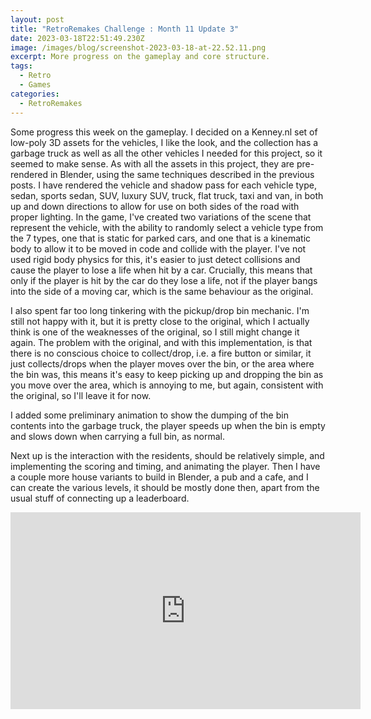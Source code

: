 ```yaml
---
layout: post
title: "RetroRemakes Challenge : Month 11 Update 3"
date: 2023-03-18T22:51:49.230Z
image: /images/blog/screenshot-2023-03-18-at-22.52.11.png
excerpt: More progress on the gameplay and core structure.
tags:
  - Retro
  - Games
categories:
  - RetroRemakes
---
```

Some progress this week on the gameplay. I decided on a Kenney.nl set of low-poly 3D assets for the vehicles, I like the look, and the collection has a garbage truck as well as all the other vehicles I needed for this project, so it seemed to make sense. As with all the assets in this project, they are pre-rendered in Blender, using the same techniques described in the previous posts. I have rendered the vehicle and shadow pass for each vehicle type, sedan, sports sedan, SUV, luxury SUV, truck, flat truck, taxi and van, in both up and down directions to allow for use on both sides of the road with proper lighting. In the game, I've created two variations of the scene that represent the vehicle, with the ability to randomly select a vehicle type from the 7 types, one that is static for parked cars, and one that is a kinematic body to allow it to be moved in code and collide with the player. I've not used rigid body physics for this, it's easier to just detect collisions and cause the player to lose a life when hit by a car. Crucially, this means that only if the player is hit by the car do they lose a life, not if the player bangs into the side of a moving car, which is the same behaviour as the original.

I also spent far too long tinkering with the pickup/drop bin mechanic. I'm still not happy with it, but it is pretty close to the original, which I actually think is one of the weaknesses of the original, so I still might change it again. The problem with the original, and with this implementation, is that there is no conscious choice to collect/drop, i.e. a fire button or similar, it just collects/drops when the player moves over the bin, or the area where the bin was, this means it's easy to keep picking up and dropping the bin as you move over the area, which is annoying to me, but again, consistent with the original, so I'll leave it for now.

I added some preliminary animation to show the dumping of the bin contents into the garbage truck, the player speeds up when the bin is empty and slows down when carrying a full bin, as normal.

Next up is the interaction with the residents, should be relatively simple, and implementing the scoring and timing, and animating the player. Then I have a couple more house variants to build in Blender, a pub and a cafe, and I can create the various levels, it should be mostly done then, apart from the usual stuff of connecting up a leaderboard.

<iframe width="560" height="315" src="https://www.youtube.com/embed/Vf2vbuwWlho" title="YouTube video player" frameborder="0" allow="accelerometer; autoplay; clipboard-write; encrypted-media; gyroscope; picture-in-picture; web-share" allowfullscreen></iframe>